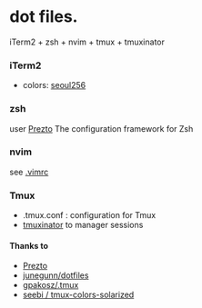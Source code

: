 # dot files.

iTerm2 + zsh + nvim + tmux + tmuxinator

### iTerm2

- colors: [seoul256](https://github.com/junegunn/seoul256.vim/tree/master/iterm2)


### zsh

user [Prezto](https://github.com/sorin-ionescu/prezto/) The configuration framework for Zsh


### nvim

see [.vimrc](.vimrc)

### Tmux

- .tmux.conf : configuration for Tmux
- [tmuxinator](https://github.com/tmuxinator/tmuxinator) to manager sessions


#### Thanks to

- [Prezto](https://github.com/sorin-ionescu/prezto)
- [junegunn/dotfiles](https://github.com/junegunn/dotfiles)
- [gpakosz/.tmux](https://github.com/gpakosz/.tmux)
- [seebi / tmux-colors-solarized](https://github.com/seebi/tmux-colors-solarized)

